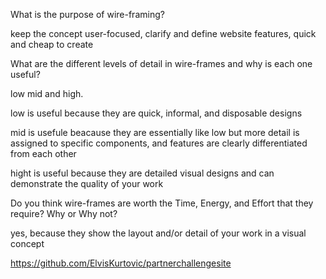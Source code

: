 What is the purpose of wire-framing?

keep the concept user-focused, clarify and define website features, quick and cheap to create

What are the different levels of detail in wire-frames and why is each one useful?

low mid and high. 

low is useful because they are quick, informal, and disposable designs

mid is usefule beacause they are essentially like low but more detail is assigned to specific components, and features are clearly differentiated from each other

hight is useful because they are detailed visual designs and can demonstrate the quality of your work

Do you think wire-frames are worth the Time, Energy, and Effort that they require? Why or Why not?

yes, because they show the layout and/or detail of your work in a visual concept

https://github.com/ElvisKurtovic/partnerchallengesite

